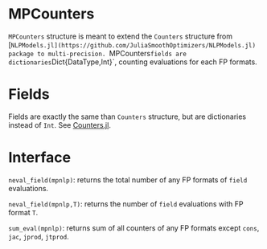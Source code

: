 # MPCounters

`MPCounters` structure is meant to extend the `Counters` structure from [`NLPModels.jl](https://github.com/JuliaSmoothOptimizers/NLPModels.jl) package to multi-precision.
`MPCounters` fields are dictionaries `Dict{DataType,Int}`, counting evaluations for each FP formats.

# Fields

Fields are exactly the same than `Counters` structure, but are dictionaries instead of `Int`. See [Counters.jl](https://github.com/JuliaSmoothOptimizers/NLPModels.jl/blob/main/src/nlp/counters.jl).

# Interface

`neval_field(mpnlp)`: returns the total number of any FP formats of `field` evaluations.

`neval_field(mpnlp,T)`: returns the number of `field` evaluations with FP format `T`.

`sum_eval(mpnlp)`: returns sum of all counters of any FP formats except `cons`, `jac`, `jprod`, `jtprod`. 
